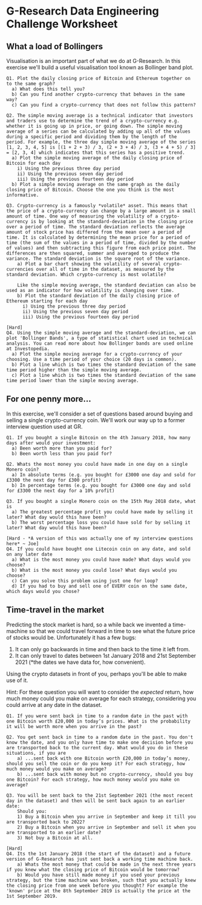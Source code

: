 # G-Research Data Engineering Challenge Worksheet

## What a load of Bollingers

Visualisation is an important part of what we do at G-Research. In this exercise we'll build a useful visualisation tool known as Bollinger band plot.

    Q1. Plot the daily closing price of Bitcoin and Ethereum together on to the same graph?
      a) What does this tell you?
      b) Can you find another crypto-currency that behaves in the same way?
      c) Can you find a crypto-currency that does not follow this pattern?

    Q2. The simple moving average is a technical indicator that investors and traders use to determine the trend of a crypto-currency e.g. whether it is going up in price, or going down. The simple moving average of a series can be calculated by adding up all of the values during a specific period and dividing them by the length of the period. For example, the three day simple moving average of the series [1, 2, 3, 4, 5] is [(1 + 2 + 3) / 3, (2 + 3 + 4) / 3, (3 + 4 + 5) / 3] = [2, 3, 4] which indicates that this series has a positive trend.
      a) Plot the simple moving average of the daily closing price of Bitcoin for each day
        i) Using the previous three day period
        ii) Using the previous seven day period
        iii) Using the previous fourteen day period
      b) Plot a simple moving average on the same graph as the daily closing price of Bitcoin. Choose the one you think is the most informative.
    
    Q3. Crypto-currency is a famously *volatile* asset. This means that the price of a crypto-currency can change by a large amount in a small amount of time. One way of measuring the volatility of a crypto-currency is by looking at the standard-deviation in the closing price over a period of time. The standard deviation reflects the average amount of stock price has differed from the mean over a period of time. It is calculated by determining the mean price for a period of time (the sum of the values in a period of time, divided by the number of values) and then subtracting this figure from each price point. The differences are then squared, summer and averaged to produce the variance. The standard deviation is the square root of the variance.
        a) Plot a bar chart showing the volatility of several crypto-currencies over all of time in the dataset, as measured by the standard deviation. Which crypto-currency is most volatile?

        Like the simple moving average, the standard deviation can also be used as an indicator for how volatility is changing over time.
        b) Plot the standard deviation of the daily closing price of Ethereum starting for each day
          i) Using the previous three day period
          ii) Using the previous seven day period
          iii) Using the previous fourteen day period
          
    [Hard]
    Q4. Using the simple moving average and the standard-deviation, we can plot 'Bollinger Bands', a type of statistical chart used in technical analysis. You can read more about how Bollinger bands are used online at Investopedia.
      a) Plot the simple moving average for a crypto-currency of your choosing. Use a time period of your choice (20 days is common).
      b) Plot a line which is two times the standard deviation of the same time period higher than the simple moving average.
      c) Plot a line which is two times the standard deviation of the same time period lower than the simple moving average.

## For one penny more...
In this exercise, we'll consider a set of questions based around buying and selling a single crypto-currency coin. We'll work our way up to a former interview question used at GR.

    Q1. If you bought a single Bitcoin on the 4th January 2018, how many days after would your investment:
      a) Been worth more than you paid for?
      b) Been worth less than you paid for?

    Q2. Whats the most money you could have made in one day on a single Monero coin?
      a) In absolute terms (e.g. you bought for £3000 one day and sold for £3300 the next day for £300 profit)
      b) In percentage terms (e.g. you bought for £3000 one day and sold for £3300 the next day for a 10% profit)

    Q3. If you bought a single Monero coin on the 15th May 2018 date, what is
      a) The greatest percentage profit you could have made by selling it later? What day would this have been?
      b) The worst percentage loss you could have sold for by selling it later? What day would this have been?

    [Hard - *A version of this was actually one of my interview questions here* ~ Joe]
    Q4. If you could have bought one Litecoin coin on any date, and sold on any later date
      a) What is the most money you could have made? What days would you choose?
      b) What is the most money you could lose? What days would you choose?
      c) Can you solve this problem using just one for loop?
      d) If you had to buy and sell one of EVERY coin on the same date, which days would you chose?

## Time-travel in the market
Predicting the stock market is hard, so a while back we invented a time-machine so that we could travel forward in time to see what the future price of stocks would be. Unfortunately it has a few bugs:

1) It can only go backwards in time and then back to the time it left from.
2) It can only travel to dates between 1st January 2018 and 21st September 2021 (*the dates we have data for, how convenient).

Using the crypto datasets in front of you, perhaps you'll be able to make use of it.

Hint: For these question you will want to consider the *expected* return, how much money could you make on average for each strategy, considering you could arrive at any date in the dataset.

    Q1. If you were sent back in time to a random date in the past with one Bitcoin worth £20,000 in today’s prices. What is the probability it will be worth more when you arrive in the past?

    Q2. You get sent back in time to a random date in the past. You don't know the date, and you only have time to make one decision before you are transported back to the current day. What would you do in these situations, if you are
        a) ...sent back with one Bitcoin worth £20,000 in today’s money, should you sell the coin or do you keep it? For each strategy, how much money would you make on average?
        b) ...sent back with money but no crypto-currency, should you buy one Bitcoin? For each strategy, how much money would you make on average?

    Q3. You will be sent back to the 21st September 2021 (the most recent day in the dataset) and then will be sent back again to an earlier date:
        Should you:
        1) Buy a Bitcoin when you arrive in September and keep it till you are transported back to 2022?
        2) Buy a Bitcoin when you arrive in September and sell it when you are transported to an earlier date?
        3) Not buy a Bitcoin at all.

    [Hard]
    Q4. Its the 1st January 2018 (the start of the dataset) and a future version of G-Research has just sent back a working time machine back.
        a) Whats the most money that could be made in the next three years if you knew what the closing price of Bitcoin would be tomorrow?
        b) Would you have still made money if you used your previous strategy, but the time machine was broken, such that you actually knew the closing price from one week before you thought? For example the 'known' price at the 8th September 2019 is actually the price at the 1st September 2019.
